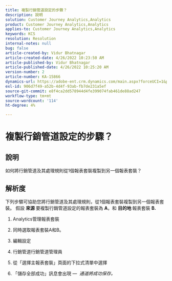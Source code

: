 ```yaml
---
title: 複製行銷管道設定的步驟？
description: 說明
solution: Customer Journey Analytics,Analytics
product: Customer Journey Analytics,Analytics
applies-to: Customer Journey Analytics,Analytics
keywords: KCS
resolution: Resolution
internal-notes: null
bug: false
article-created-by: Vidur Bhatnagar
article-created-date: 4/26/2022 10:23:50 AM
article-published-by: Vidur Bhatnagar
article-published-date: 4/26/2022 10:25:20 AM
version-number: 2
article-number: KA-15866
dynamics-url: https://adobe-ent.crm.dynamics.com/main.aspx?forceUCI=1&pagetype=entityrecord&etn=knowledgearticle&id=00f23cf1-4ac5-ec11-a7b6-0022480a1004
exl-id: 906d7f49-a52b-4d4f-93ab-fb7de231a5ef
source-git-commit: e8f4ca2dd578944d4fe399074fab461de88ad247
workflow-type: tm+mt
source-wordcount: '114'
ht-degree: 4%

---
```


# 複製行銷管道設定的步驟？

## 說明


如何將行銷管道及其處理規則從1個報表套裝複製到另一個報表套裝？


## 解析度


下列步驟可協助您將行銷管道及其處理規則，從1個報表套裝複製到另一個報表套裝。 假設 <b>來源 </b>要複製行銷管道設定的報表套裝為 <b>A</b>，和 <b>目的地 </b>報表套裝 <b>B.</b>

1. Analytics管理報表套裝

2. 同時選取報表套裝A和B。

3. 編輯設定

4. 行銷管道行銷管道管理員

5. 從「選擇主報表套裝」頁面的下拉式清單中選擇

6. 「儲存全部成功」訊息會出現 —  *通道將成功保存。*
